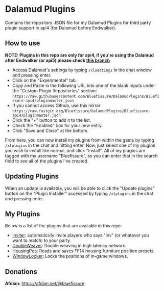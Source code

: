 # Dalamud Plugins
Contains the repository JSON file for my Dalamud Plugins for third party plugin support in api4 (for Dalamud before Endwalker).

## How to use

**NOTE: Plugins in this repo are only for api4, if you're using the Dalamud after Endwalker (or api5) please check [this branch](https://github.com/Bluefissure/DalamudPlugins/tree/Bluefissure)**

* Access Dalamud's settings by typing `/xlsettings` in the chat window and pressing enter.
* Click on the "Experimental" tab.
* Copy and Paste in the following URL into one of the blank inputs under the "Custom Plugin Repositories" section: `https://raw.githubusercontent.com/Bluefissure/DalamudPlugins/Bluefissure-api4/pluginmaster.json`
* If you cannot access Github, use this mirror `https://raw.fastgit.org/Bluefissure/DalamudPlugins/Bluefissure-api4/pluginmaster.json `
* Click the "+" button to add it to the list.
* Check the "Enabled" box for your new entry.
* Click "Save and Close" at the bottom.

From here, you can now install my plugins from within the game by typing `/xlplugins` in the chat and hitting enter.
Now, just select one of my plugins you wish to install like normal, and click "Install".
All of my plugins are tagged with my username "Bluefissure", so you can enter that in the search field to see all of the plugins I've created.

## Updating Plugins

When an update is available, you will be able to click the "Update plugins" button on the "Plugin Installer" accessed by typing `/xlplugins` in the chat and pressing enter.

## My Plugins

Below is a list of the plugins that are available in this repo:

* [Inviter](https://github.com/Bluefissure/Inviter): automatically invite players who says "inv" (or whatever you want to match) to your party.
* [DoubleWeaver](https://github.com/Bluefissure/DoubleWeaver): Double weaving in high latency network.
* [HousingPos](https://github.com/Bluefissure/HousingPos): Reads and saves FF14 housing furniture position presets.
* [WindowLocker](https://github.com/Bluefissure/WindowLocker): Locks the positions of in-game windows.

## Donations

**Afdian:** https://afdian.net/@bluefissure
